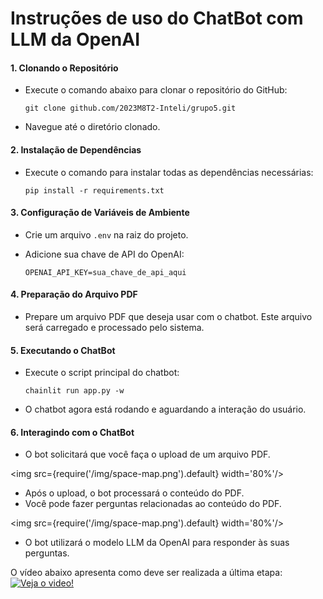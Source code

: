 # Instruções de uso do ChatBot com LLM da OpenAI

#### 1. Clonando o Repositório

-   Execute o comando abaixo para clonar o repositório do GitHub:
    
    `git clone github.com/2023M8T2-Inteli/grupo5.git` 
    
-   Navegue até o diretório clonado.

#### 2. Instalação de Dependências

-   Execute o comando para instalar todas as dependências necessárias:
    
    `pip install -r requirements.txt` 
    

#### 3. Configuração de Variáveis de Ambiente

-   Crie um arquivo `.env` na raiz do projeto.
-   Adicione sua chave de API do OpenAI:
    
    `OPENAI_API_KEY=sua_chave_de_api_aqui` 
    

#### 4. Preparação do Arquivo PDF

-   Prepare um arquivo PDF que deseja usar com o chatbot. Este arquivo será carregado e processado pelo sistema.

#### 5. Executando o ChatBot

-   Execute o script principal do chatbot:
    
    `chainlit run app.py -w` 
    
-   O chatbot agora está rodando e aguardando a interação do usuário.

#### 6. Interagindo com o ChatBot

-   O bot solicitará que você faça o upload de um arquivo PDF.

<img  src={require('/img/space-map.png').default}  width='80%'/>

-   Após o upload, o bot processará o conteúdo do PDF.
-   Você pode fazer perguntas relacionadas ao conteúdo do PDF.

<img  src={require('/img/space-map.png').default}  width='80%'/>

-   O bot utilizará o modelo LLM da OpenAI para responder às suas perguntas.

O vídeo abaixo apresenta como deve ser realizada a última etapa:
[![Veja o video!]()](https://youtu.be/WwcymLsu2Hs)
